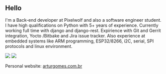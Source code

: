 ## Hello

I'm a Back-end developer at Pixelwolf and also a software engineer student.
I have high qualifications on Python with 5+ years of experience. Currently working full time with django and django-rest.
Expirience with Git and Gerrit integration, Yocto /Bitbake and Jira issue tracker.
Also experience at embedded systems like ARM programming, ESP32/8266, i2C, serial, SPI protocols and linux environment.

[![](https://img.shields.io/badge/Linkedin-arturgoms-blue)](https://dk.linkedin.com/in/artur-gomes-a3aa059b)
[![](https://img.shields.io/badge/Email-contato@arturgomes.com.br-red)](mailto:contato@arturgomes.com.br)


Personal website: [arturgomes.com.br](https://arturgomes.com.br)

